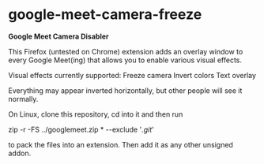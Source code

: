 # google-meet-camera-freeze

<b>Google Meet Camera Disabler</b>

This Firefox (untested on Chrome) extension adds an overlay window to every Google Meet(ing) that allows you to enable various visual effects.

Visual effects currently supported:
Freeze camera
Invert colors
Text overlay

Everything may appear inverted horizontally, but other people will see it normally.

On Linux, clone this repository, cd into it and then run

zip -r -FS ../googlemeet.zip * --exclude '*.git*'

to pack the files into an extension. Then add it as any other unsigned addon.
